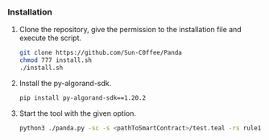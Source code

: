 ### Installation
1. Clone the repository, give the permission to the installation file and execute the script.
	```bash
	git clone https://github.com/Sun-C0ffee/Panda
	chmod 777 install.sh
	./install.sh
	```
2. Install the py-algorand-sdk.
	```bash
	pip install py-algorand-sdk==1.20.2
	```
3. Start the tool with the given option.
	```bash
	python3 ./panda.py -sc -s <pathToSmartContract>/test.teal -rs rule1
	```
	